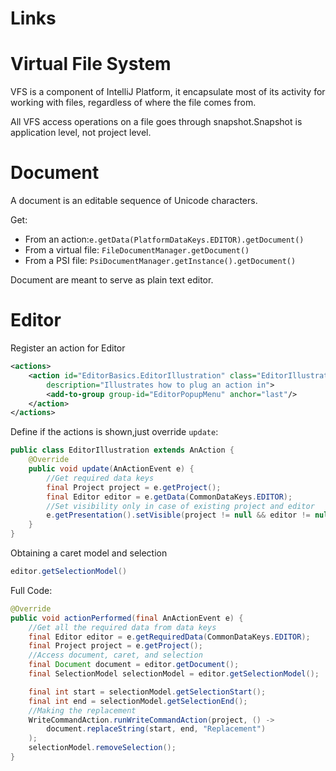 # Links

# Virtual File System
VFS is a component of IntelliJ Platform, it encapsulate most of its activity for working with files, regardless of where the file comes from.

All VFS access operations on a file goes through snapshot.Snapshot is application level, not project level.

# Document
A document is an editable sequence of Unicode characters.

Get:

- From an action:`e.getData(PlatformDataKeys.EDITOR).getDocument()`
- From a virtual file: `FileDocumentManager.getDocument()`
- From a PSI file: `PsiDocumentManager.getInstance().getDocument()`

Document are meant to serve as plain text editor.
# Editor

Register an action for Editor
```xml
<actions>
    <action id="EditorBasics.EditorIllustration" class="EditorIllustration" text="Editor Basics"
        description="Illustrates how to plug an action in">
        <add-to-group group-id="EditorPopupMenu" anchor="last"/>
    </action>
</actions>
```

Define if the actions is shown,just override `update`:
```java
public class EditorIllustration extends AnAction {
    @Override
    public void update(AnActionEvent e) {
        //Get required data keys
        final Project project = e.getProject();
        final Editor editor = e.getData(CommonDataKeys.EDITOR);
        //Set visibility only in case of existing project and editor
        e.getPresentation().setVisible(project != null && editor != null);
    }
}
```

Obtaining a caret model and selection
```java
editor.getSelectionModel()
```

Full Code:
```java
@Override
public void actionPerformed(final AnActionEvent e) {
    //Get all the required data from data keys
    final Editor editor = e.getRequiredData(CommonDataKeys.EDITOR);
    final Project project = e.getProject();
    //Access document, caret, and selection
    final Document document = editor.getDocument();
    final SelectionModel selectionModel = editor.getSelectionModel();

    final int start = selectionModel.getSelectionStart();
    final int end = selectionModel.getSelectionEnd();
    //Making the replacement
    WriteCommandAction.runWriteCommandAction(project, () ->
        document.replaceString(start, end, "Replacement")
    );
    selectionModel.removeSelection();
}
```
